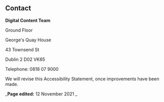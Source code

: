 ##  Contact

**Digital Content Team**

Ground Floor

George's Quay House

43 Townsend St

Dublin 2 D02 VK65

Telephone: 0818 07 9000

We will revise this Accessibility Statement, once improvements have been made.

_**Page edited:** 12 November 2021 _

[
](https://facebook.com/sharer/sharer.php?u=https://www.citizensinformation.ie/en/about/accessibility/?utm_source=sharebutton_facebook)
[
](https://twitter.com/intent/tweet/?text=Accessibility%20Statement&url=https://www.citizensinformation.ie/en/about/accessibility/?utm_source=sharebutton_twitter)
[
](whatsapp://send?text=https://www.citizensinformation.ie/en/about/accessibility/?utm_source=sharebutton_whatsapp)
[
](mailto:?subject=Accessibility%20Statement&body=https://www.citizensinformation.ie/en/about/accessibility/?utm_source=sharebutton_email)
[ ](javascript:void\(0\))
